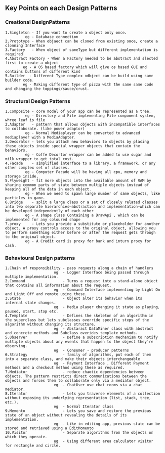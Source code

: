 ## Key Points on each Design Patterns

### Creational DesignPatterns

    1.Singleton - If you want to create a object only once.
             eg - Database connection
    2.Prototype - When objaect can be cloned from existing once, create a clonning Interface
    3.Factory   - When object of sameType but different implementation is required
    4.Abstract Factory - When a Factory needed to be abstract and slected first to create a object
            eg - A OS based factory which will give os based GUI and contains buttons of different kind
    5.Builder  - Different Type complex odbject can be build using same builder code.
            eg - Making different type of pizza with the same same code and changing the toppings/sauce/crust.
### Structural Design Patterns

    1.Composite - core model of your app can be represented as a tree.
             eg - Directory and File implementing File component system, whree leaf is file 
    2.Adapter   - pattern that allows objects with incompatible interfaces to collaborate. (like power adaptor)
             eg - Normal Mediaplayer can be converted to advanced mediaplayer with a MediaAdapter.
    3.Decorator - lets you attach new behaviors to objects by placing these objects inside special wrapper objects that contain the behaviors.
             eg - Coffe Decortor wrapper can be added to use sugar and milk wrapper to get total cost.
    4.Facade    - simplified interface to a library, a framework, or any other complex set of classes.
             eg - Computer Facade will be having all cpu, memory and storage inside.
    5.Flyweight - fit more objects into the available amount of RAM by sharing common parts of state between multiple objects instead of keeping all of the data in each object.
             eg - When we need to spawn large number of same objects, like particles in game.
    6.Bridge    - split a large class or a set of closely related classes into two separate hierarchies—abstraction and implementation—which can be developed independently of each other
             eg - A shape class Containing a DrawApi , which can be implemented for any coloured shape
    7.proxy     - Lets you provide a substitute or placeholder for another object. A proxy controls access to the original object, allowing you to perform something either before or after the request gets through to the original object.
             eg - A Credit card is proxy for bank and inturn proxy for cash.
    

### Behavioural Design patterns
    
    1.Chain of responsibility - pass requests along a chain of handlers
                          eg  - Logger Interface being passed through multiple implementation.
    2.Command                 - Turns a request into a stand-alone object that contains all information about the request.
                          eg  - Command Interface implementing by Light On and Light Off and remote using these.
    3.State                   - Object alter its behavior when its internal state changes.
                          eg  - Media player changing it state as playing, paused, start, stop etc.
    4.Template                - Defines the skeleton of an algorithm in the superclass but lets subclasses override specific steps of the algorithm without changing its structure.
                          eg  - Abstaract DataMiner class with abstract and concrete methods and Subclass overides template methods.
    5.Observer                - Define a subscription mechanism to notify multiple objects about any events that happen to the object they’re observing.
                          eg  - Consumer - producer patterns
    6.Strategy                - family of algorithms, put each of them into a separate class, and make their objects interchangeable
                          eg  - Payment Interface , Different Payment methods and a checkout method using these as required.
    7.Mediator                - reduce chaotic dependencies between objects. The pattern restricts direct communications between the objects and forces them to collaborate only via a mediator object.
                          eg  - ChatUser use chat rooms via a chat mediator.
    8.Iterator                - Lets you traverse elements of a collection without exposing its underlying representation (list, stack, tree, etc.).
                          eg  - Normal Iterator class
    9.Memento                 - Lets you save and restore the previous state of an object without revealing the details of its implementation.
                          eg  - Like in editing app, previous state can be stored and retrieved using a EditMomento
    10.Visitor                - Separate algorithms from the objects on which they operate.
                          eg  - Using different area calculator visitor for rectangle and circle.





    
